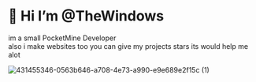 
# 👋 Hi I’m @TheWindows

 im a small PocketMine Developer 
 <br>
 also i make websites too you can give my projects stars its would help me alot

![431455346-0563b646-a708-4e73-a990-e9e689e2f15c (1)](https://github.com/user-attachments/assets/3158dfb3-c7c4-4b6e-bda6-e39d6de27487)

